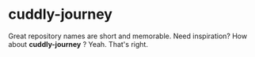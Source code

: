 # cuddly-journey
Great repository names are short and memorable. Need inspiration? How about **cuddly-journey** ?
Yeah. That's right.
